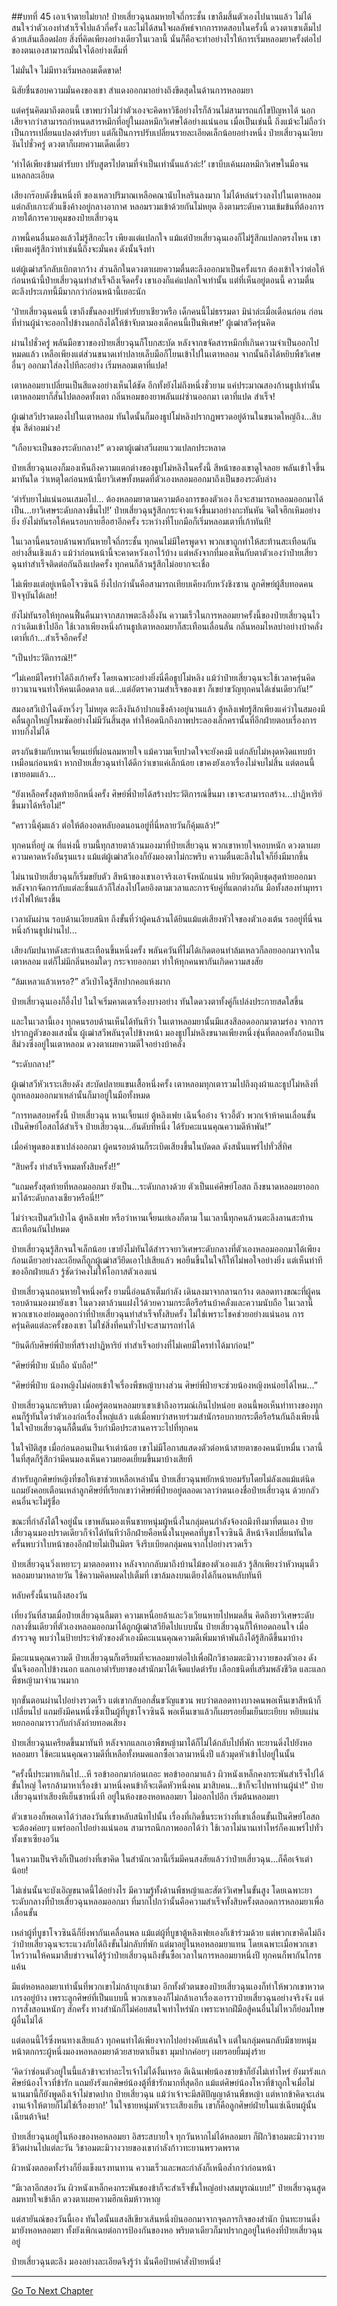 ##บทที่ 45 เอาเจ้าตายไม่ยาก!
ป๋ายเสี่ยวฉุนลมหายใจถี่กระชั้น เขาลืมสิ้นตัวเองไปนานแล้ว ไม่ได้สนใจว่าตัวเองทำสำเร็จไปแล้วกี่ครั้ง และไม่ได้สนใจผลลัพธ์จากการทดสอบในครั้งนี้ ดวงตาเขาเต็มไปด้วยเส้นเลือดฝอย สิ่งที่คิดเพียงอย่างเดียวในเวลานี้ นั่นก็คือจะทำอย่างไรให้การเริ่มหลอมยาครั้งต่อไปของตนเองสามารถมั่นใจได้อย่างเต็มที่

ไม่มั่นใจ ไม่มีทางเริ่มหลอมเด็ดขาด!

นิสัยชื่นชอบความมั่นคงของเขา สำแดงออกมาอย่างถึงขีดสุดในด้านการหลอมยา

แต่ครุ่นคิดมาถึงตอนนี้ เขาพบว่าไม่ว่าตัวเองจะคิดหาวิธีอย่างไรก็ล้วนไม่สามารถแก้ไขปัญหาได้ นอกเสียจากว่าสามารถกำหนดสารหมึกที่อยู่ในผลหมึกวิเศษได้อย่างแน่นอน เมื่อเป็นเช่นนี้ ถึงแม้จะไม่ถือว่าเป็นการเปลี่ยนแปลงตำรับยา แต่ก็เป็นการปรับเปลี่ยนรายละเอียดเล็กน้อยอย่างหนึ่ง ป๋ายเสี่ยวฉุนเงียบงันไปชั่วครู่ ดวงตาก็เผยความเด็ดเดี่ยว

‘ทำได้เพียงข้ามตำรับยา ปรับสูตรไปตามที่จำเป็นเท่านั้นแล้วล่ะ!’ เขาบีบเค้นผลหมึกวิเศษในมือจนแหลกละเอียด

เสียงกร๊อบดังขึ้นหนึ่งที ของเหลวปริมาณเหลือคณานับไหลรินลงมาก ไม่ได้หล่นร่วงลงไปในเตาหลอม แต่กลับเกาะตัวแข็งค้างอยู่กลางอากาศ หลอมรวมเข้าด้วยกันไม่หยุด อิงตามระดับความเข้มข้นที่ต้องการภายใต้การควบคุมของป๋ายเสี่ยวฉุน

ภาพนี้คนอื่นมองแล้วไม่รู้สึกอะไร เพียงแต่แปลกใจ แม้แต่ป๋ายเสี่ยวฉุนเองก็ไม่รู้สึกแปลกตรงไหน เขาเพียงแค่รู้สึกว่าทำเช่นนี้ถึงจะมั่นคง ดังนั้นจึงทำ

แต่ผู้เฒ่าสวีกลับเบิกตากว้าง ส่วนลึกในดวงตาเผยความตื่นตะลึงออกมาเป็นครั้งแรก ต้องเข้าใจว่าต่อให้ก่อนหน้านี้ป๋ายเสี่ยวฉุนทำสำเร็จถึงเจ็ดครั้ง เขาเองก็แค่แปลกใจเท่านั้น แต่ที่เห็นอยู่ตอนนี้ ความตื่นตะลึงประเภทนี้มีมากกว่าก่อนหน้านี้เยอะนัก

‘ป๋ายเสี่ยวฉุนคนนี้ เขาถึงขั้นลองปรับตำรับยาเชียวหรือ เด็กคนนี้ไม่ธรรมดา มิน่าล่ะเมื่อเดือนก่อน ก่อนที่ท่านผู้นำจะออกไปข้างนอกถึงได้ให้ข้าจับตามองเด็กคนนี้เป็นพิเศษ!’ ผู้เฒ่าสวีครุ่นคิด

ผ่านไปชั่วครู่ พลันมือขวาของป๋ายเสี่ยวฉุนก็โบกสะบัด หลังจากขจัดสารหมึกที่เกินความจำเป็นออกไปหมดแล้ว เหลือเพียงแต่ส่วนขนาดเท่าปลายเล็บมือก็โยนเข้าไปในเตาหลอม จากนั้นถึงได้หยิบพืชวิเศษอื่นๆ ออกมาใส่ลงไปทีละอย่าง เริ่มหลอมเตาที่แปด!

เตาหลอมยาเปลี่ยนเป็นสีแดงอย่างเห็นได้ชัด อีกทั้งยังไม่ถึงหนึ่งชั่วยาม แค่ประมาณสองก้านธูปเท่านั้น เตาหลอมยาก็สั่นไปตลอดทั้งเตา กลิ่นหอมของยาพลันแผ่ซ่านออกมา เตาที่แปด สำเร็จ!

ผู้เฒ่าสวีปราดมองไปในเตาหลอม ทันใดนั้นก็มองธูปโม่หลิงปรากฏพรวดอยู่ด้านในขนาดใหญ่ถึง...สิบชุ่น สีดำอมม่วง!

“เกือบจะเป็นของระดับกลาง!” ดวงตาผู้เฒ่าสวีเผยแววแปลกประหลาด

ป๋ายเสี่ยวฉุนเองก็มองเห็นถึงความแตกต่างของธูปโม่หลิงในครั้งนี้ สีหน้าของเขาดูใจลอย พลันเข้าใจขึ้นมาทันใด ว่าเหตุใดก่อนหน้านี้ยาวิเศษทั้งหมดที่ตัวเองหลอมออกมาถึงเป็นของระดับล่าง

‘ตำรับยาไม่แน่นอนเสมอไป... ต้องหลอมยาตามความต้องการของตัวเอง ถึงจะสามารถหลอมออกมาได้เป็น...ยาวิเศษระดับกลางขึ้นไป!’ ป๋ายเสี่ยวฉุนรู้สึกกระจ่างแจ้งขึ้นมาอย่างกะทันหัน จิตใจฮึกเหิมอย่างยิ่ง ยังไม่ทันรอให้คนรอบกายฮือฮาอีกครั้ง ระหว่างที่โบกมือก็เริ่มหลอมเตาที่เก้าทันที!

ในเวลานี้คนรอบด้านพากันหายใจถี่กระชั้น ทุกคนไม่มีใครพูดจา พวกเขาถูกทำให้สะท้านสะเทือนกันอย่างสิ้นเชิงแล้ว แม้ว่าก่อนหน้านี้จะคาดหวังเอาไว้บ้าง แต่หลังจากที่มองเห็นกับตาตัวเองว่าป๋ายเสี่ยวฉุนทำสำเร็จติดต่อกันถึงแปดครั้ง ทุกคนก็ล้วนรู้สึกไม่อยากจะเชื่อ

ไม่เพียงแต่อยู่เหนือโจวซินฉี ยิ่งไปกว่านั้นคือสามารถเทียบเคียงกับหวังชิงซาน ลูกศิษย์ผู้สืบทอดคนปัจจุบันได้เลย!

ยังไม่ทันรอให้ทุกคนฟื้นคืนมาจากสภาพตะลึงอึ้งงัน ความเร็วในการหลอมยาครั้งนี้ของป๋ายเสี่ยวฉุนไวกว่าเดิมเข้าไปอีก ใช้เวลาเพียงหนึ่งก้านธูปเตาหลอมยาก็สะเทือนเลื่อนลั่น กลิ่นหอมไหลบ่าอย่างบ้าคลั่ง เตาที่เก้า...สำเร็จอีกครั้ง!

“เป็นประวัติการณ์!!”

“ไม่เคยมีใครทำได้ถึงเก้าครั้ง โดยเฉพาะอย่างยิ่งนี่คือธูปโม่หลิง แม้ว่าป๋ายเสี่ยวฉุนจะใช้เวลาครุ่นคิดยาวนานจนทำให้คนเดือดดาล แต่...แต่อัตราความสำเร็จของเขา ก็เขย่าขวัญทุกคนได้เช่นเดียวกัน!”

สมองสวีเป่าไฉดังหวึ่งๆ ไม่หยุด ตะลึงงันอ้าปากแข็งค้างอยู่นานแล้ว ตู้หลิงเฟยรู้สึกเพียงแค่ว่าในสมองมีคลื่นลูกใหญ่โหมซัดอย่างไม่มีวันสิ้นสุด ทำให้อดนึกถึงภาพประลองเล็กครานั้นที่อีกฝ่ายตอบเรื่องการทาบกิ่งไม่ได้

ตรงกันข้ามกับหานเจี้ยนเย่ที่ผ่อนลมหายใจ แม้ความเจ็บปวดใจจะยังคงมี แต่กลับไม่หงุดหงิดแทบบ้าเหมือนก่อนหน้า หากป๋ายเสี่ยวฉุนทำได้ดีกว่าเขาแค่เล็กน้อย เขาคงยังเอาเรื่องไม่จบไม่สิ้น แต่ตอนนี้ เขายอมแล้ว...

“ยังเหลือครั้งสุดท้ายอีกหนึ่งครั้ง ศิษย์พี่ป๋ายได้สร้างประวัติการณ์ขึ้นมา เขาจะสามารถสร้าง...ปาฏิหาริย์ขึ้นมาได้หรือไม่!”

“คราวนี้คุ้มแล้ว ต่อให้ต้องอดหลับอดนอนอยู่ที่นี่หลายวันก็คุ้มแล้ว!”

ทุกคนที่อยู่ ณ ที่แห่งนี้ ยามนี้ทุกสายตาล้วนมองมาที่ป๋ายเสี่ยวฉุน พวกเขาหายใจหอบหนัก ดวงตาเผยความคาดหวังอันรุนแรง แม้แต่ผู้เฒ่าสวีเองก็ยังมองตาไม่กะพริบ ความตื่นตะลึงในใจก็ยิ่งมีมากขึ้น

ไม่นานป๋ายเสี่ยวฉุนก็เริ่มขยับตัว สีหน้าของเขาเอาจริงเอาจังหนักแน่น หยิบวัตถุดิบชุดสุดท้ายออกมา หลังจากจัดการกับแต่ละชิ้นแล้วก็ใส่ลงไปโดยอิงตามเวลาและการจับคู่ที่แตกต่างกัน มือทั้งสองทำมุทรา เร่งไฟให้แรงขึ้น

เวลาผันผ่าน รอบด้านเงียบสนิท ถึงขั้นที่ว่าผู้คนล้วนได้ยินแม้แต่เสียงหัวใจของตัวเองเต้น รออยู่ที่นี่จนหนึ่งก้านธูปผ่านไป...

เสียงกัมปนาทดังสะท้านสะเทือนขึ้นหนึ่งครั้ง พลันควันที่ไม่ได้เกิดตอนทำล้มเหลวก็ลอยออกมาจากในเตาหลอม แต่ก็ไม่มีกลิ่นหอมใดๆ กระจายออกมา ทำให้ทุกคนพากันเกิดความสงสัย

“ล้มเหลวแล้วเหรอ?” สวีเป่าไฉรู้สึกปากคอแห้งผาก

ป๋ายเสี่ยวฉุนเองก็อึ้งไป ในใจเริ่มคาดเดาเรื่องบางอย่าง ทันใดดวงตาทั้งคู่ก็เปล่งประกายสดใสขึ้น

และในเวลานี้เอง ทุกคนรอบด้านเห็นได้ทันทีว่า ในเตาหลอมยานั้นมีแสงสีลอดออกมาตามร่อง จากการปรากฏตัวของแสงนั้น ผู้เฒ่าสวีพลันรุดไปข้างหน้า มองธูปโม่หลิงขนาดเพียงหนึ่งชุ่นที่ตลอดทั้งก้อนเป็นสีม่วงซึ่งอยู่ในเตาหลอม ดวงตาเผยความดีใจอย่างบ้าคลั่ง

“ระดับกลาง!”

ผู้เฒ่าสวีหัวเราะเสียงดัง สะบัดปลายแขนเสื้อหนึ่งครั้ง เตาหลอมทุกเตารวมไปถึงถุงผ้าและธูปโม่หลิงที่ถูกหลอมออกมาเหล่านั้นก็มาอยู่ในมือทั้งหมด

“การทดสอบครั้งนี้ ป๋ายเสี่ยวฉุน หานเจี้ยนเย่ ตู้หลิงเฟย เฉินจื่ออ๋าง จ้าวอี้ตัว พวกเจ้าห้าคนเลื่อนขั้นเป็นศิษย์โอสถได้สำเร็จ ป๋ายเสี่ยวฉุน...อันดับที่หนึ่ง ได้รับคะแนนคุณความดีห้าพัน!”

เมื่อคำพูดของเขาเปล่งออกมา ผู้คนรอบด้านก็ระเบิดเสียงขึ้นในบัดดล ดังสนั่นแพร่ไปทั่วสี่ทิศ

“สิบครั้ง ทำสำเร็จหมดทั้งสิบครั้ง!!”

“แถมครั้งสุดท้ายที่หลอมออกมา ยังเป็น...ระดับกลางด้วย ตัวเป็นแค่ศิษย์โอสถ ถึงขนาดหลอมยาออกมาได้ระดับกลางเชียวหรือนี่!!”

ไม่ว่าจะเป็นสวีเป่าไฉ ตู้หลิงเฟย หรือว่าหานเจี้ยนเย่เองก็ตาม ในเวลานี้ทุกคนล้วนตะลึงลานสะท้านสะเทือนกันไปหมด

ป๋ายเสี่ยวฉุนรู้สึกจนใจเล็กน้อย เขายังไม่ทันได้สำรวจยาวิเศษระดับกลางที่ตัวเองหลอมออกมาได้เพียงก้อนเดียวอย่างละเอียดก็ถูกผู้เฒ่าสวียึดเอาไปเสียแล้ว พอยืนขึ้นในใจก็ให้ไม่พอใจอย่างยิ่ง แต่เห็นท่าทีของอีกฝ่ายแล้ว รู้ชัดว่าคงไม่ให้โอกาสตัวเองแน่

ป๋ายเสี่ยวฉุนถอนหายใจหนึ่งครั้ง ยามนี้อ่อนล้าเต็มกำลัง เดินลงมาจากลานกว้าง ตลอดทางขณะที่ผู้คนรอบด้านมองมายังเขา ในดวงตาล้วนแฝงไว้ด้วยความกระตือรือร้นบ้าคลั่งและความนับถือ ในเวลานี้พวกเขาเองย่อมดูออกว่าที่ป๋ายเสี่ยวฉุนทำสำเร็จทั้งสิบครั้ง ไม่ใช่เพราะโชคช่วยอย่างแน่นอน การครุ่นคิดแต่ละครั้งของเขา ไม่ใช่สิ่งที่คนทั่วไปจะสามารถทำได้

“ยินดีกับศิษย์พี่ป๋ายที่สร้างปาฏิหาริย์ ทำสำเร็จอย่างที่ไม่เคยมีใครทำได้มาก่อน!”

“ศิษย์พี่ป๋าย นับถือ นับถือ!”

“ศิษย์พี่ป๋าย น้องหญิงไม่ค่อยเข้าใจเรื่องพืชหญ้าบางส่วน ศิษย์พี่ป๋ายจะช่วยน้องหญิงหน่อยได้ไหม...”

ป๋ายเสี่ยวฉุนกะพริบตา เมื่อครู่ตอนหลอมยาเขาเข้าถึงอารมณ์เกินไปหน่อย ตอนนี้พอเห็นท่าทางของทุกคนก็รู้ทันใดว่าตัวเองก่อเรื่องใหญ่แล้ว แต่เมื่อพบว่าสหายร่วมสำนักรอบกายกระตือรือร้นกันถึงเพียงนี้ ในใจป๋ายเสี่ยวฉุนก็ตื้นตัน รีบกำมือประสานคารวะไปที่ทุกคน

ในใจปิติสุข เมื่อก่อนตอนเป็นเจ้าเต่าน้อย เขาไม่มีโอกาสแสดงตัวต่อหน้าสายตาของคนนับหมื่น เวลานี้ในที่สุดก็รู้สึกว่ามีคนมองเห็นความยอดเยี่ยมขึ้นมาบ้างเสียที

สำหรับลูกศิษย์หญิงที่ขอให้เขาช่วยเหลือเหล่านั้น ป๋ายเสี่ยวฉุนพยักหน้ายอมรับโดยไม่ลังเลแม้แต่นิด แถมยังคอยเตือนเหล่าลูกศิษย์ที่เรียกเขาว่าศิษย์พี่ป๋ายอยู่ตลอดเวลาว่าตนเองชื่อป๋ายเสี่ยวฉุน ด้วยกลัวคนอื่นจะไม่รู้ชื่อ

ขณะที่กำลังได้ใจอยู่นั้น เขาพลันมองเห็นชายหนุ่มผู้หนึ่งในกลุ่มคนกำลังจ้องถมึงทึงมาที่ตนเอง ป๋ายเสี่ยวฉุนมองปราดเดียวก็จำได้ทันทีว่าอีกฝ่ายคือหนึ่งในบุคคลที่บูชาโจวซินฉี สีหน้าจึงเปลี่ยนทันใด ครั้นพบว่าใบหน้าของอีกฝ่ายไม่เป็นมิตร จึงรีบเบียดกลุ่มคนจากไปอย่างรวดเร็ว

ป๋ายเสี่ยวฉุนวิ่งเหยาะๆ มาตลอดทาง หลังจากกลับมาถึงบ้านไม้ของตัวเองแล้ว รู้สึกเพียงว่าหัวหมุนติ้ว หลอมยามาหลายวัน ใช้ความคิดหมดไปเต็มที่ เขาล้มลงบนเตียงได้ก็นอนหลับทันที

หลับครั้งนี้นานถึงสองวัน

เที่ยงวันที่สามเมื่อป๋ายเสี่ยวฉุนลืมตา ความเหนื่อยล้าและวิงเวียนหายไปหมดสิ้น คิดถึงยาวิเศษระดับกลางชิ้นเดียวที่ตัวเองหลอมออกมาได้ถูกผู้เฒ่าสวียึดไปแบบนั้น ป๋ายเสี่ยวฉุนก็ให้ทอดถอนใจ เมื่อสำรวจดู พบว่าในป้ายประจำตัวของตัวเองมีคะแนนคุณความดีเพิ่มมาห้าพันถึงได้รู้สึกดีขึ้นมาบ้าง

มีคะแนนคุณความดี ป๋ายเสี่ยวฉุนก็เตรียมที่จะหลอมยาต่อไปเพื่อฝึกวิชาอมตะมิวางวายของตัวเอง ดังนั้นจึงออกไปข้างนอก แลกเอาตำรับยาของสำนักมาได้เจ็ดแปดตำรับ เลือกชนิดที่เสริมพลังชีวิต และแลกพืชหญ้ามาจำนวนมาก

ทุกขั้นตอนผ่านไปอย่างรวดเร็ว แต่เขากลับอกสั่นขวัญแขวน พบว่าตลอดทางบางคนพอเห็นเขาสีหน้าก็เปลี่ยนไป แถมยังมีคนหนึ่งซึ่งเป็นผู้ที่บูชาโจวซินฉี พอเห็นเขาแล้วก็เผยรอยยิ้มเย็นยะเยียบ หยิบแผ่นหยกออกมาราวกับกำลังถ่ายทอดเสียง

ป๋ายเสี่ยวฉุนเครียดขึ้นมาทันที หลังจากแลกเอาพืชหญ้ามาได้ก็ไม่ได้กลับไปที่พัก ทะยานดิ่งไปยังหอหลอมยา ใช้คะแนนคุณความดีที่เหลือทั้งหมดแลกซื้อเวลามาหนึ่งปี แล้วมุดหัวเข้าไปอยู่ในนั้น

“ครั้งนี้ประมาทเกินไป...หึ รอข้าออกมาก่อนเถอะ พอข้าออกมาแล้ว ผิวหนังเหล็กคงกระพันสำเร็จไปได้ขั้นใหญ่ ใครกล้ามาหาเรื่องข้า มาหนึ่งคนข้าก็จะเด็ดหัวหนึ่งคน มาสิบคน...ข้าก็จะไปหาท่านผู้นำ!” ป๋ายเสี่ยวฉุนทำเสียงหึเย็นชาหนึ่งที อยู่ในห้องของหอหลอมยา ไม่ออกไปอีก เริ่มต้นหลอมยา

ตัวเขาเองก็พอเดาได้ว่าสองวันที่เขาหลับสนิทไปนั้น เรื่องที่เกิดขึ้นระหว่างที่เขาเลื่อนขั้นเป็นศิษย์โอสถจะต้องค่อยๆ แพร่ออกไปอย่างแน่นอน สามารถนึกภาพออกได้ว่า ใช้เวลาไม่นานเท่าไหร่ก็คงแพร่ไปทั่วทั้งเขาเซียงอวิ๋น

ในความเป็นจริงก็เป็นอย่างที่เขาคิด ในสำนักเวลานี้เริ่มมีคนสงสัยแล้วว่าป๋ายเสี่ยวฉุน...ก็คือเจ้าเต่าน้อย!

ไม่เช่นนั้นจะบังเอิญขนาดนี้ได้อย่างไร มีความรู้ทั้งด้านพืชหญ้าและสัตว์วิเศษในขั้นสูง โดยเฉพาะยาระดับกลางที่ป๋ายเสี่ยวฉุนหลอมออกมา ที่มากไปกว่านั้นคือความสำเร็จทั้งสิบครั้งตลอดการหลอมยาเพื่อเลื่อนขั้น

เหล่าผู้ที่บูชาโจวซินฉีก็ยิ่งพากันเคลื่อนพล แม้แต่ผู้ที่บูชาตู้หลิงเฟยเองก็เข้าร่วมด้วย แต่พวกเขาคิดไม่ถึงว่าป๋ายเสี่ยวฉุนจะระแวงภัยได้ถึงขั้นไม่กลับที่พัก แต่มาอยู่ในหอหลอมยาแทน โดยเฉพาะเมื่อพวกเขาไหว้วานให้คนมาสืบข่าวจนได้รู้ว่าป๋ายเสี่ยวฉุนถึงขั้นซื้อเวลาในการหลอมยาหนึ่งปี ทุกคนก็พากันโกรธแค้น

มีแต่หอหลอมยาเท่านั้นที่พวกเขาไม่กล้าบุกเข้ามา อีกทั้งตัวตนของป๋ายเสี่ยวฉุนเองก็ทำให้พวกเขาหวาดเกรงอยู่บ้าง เพราะลูกศิษย์ที่เป็นแบบนี้ พวกเขาเองก็ไม่กล้าเอาเรื่องเอาราวป๋ายเสี่ยวฉุนอย่างจริงจัง แต่การสั่งสอนหนักๆ สักครั้ง ทางสำนักก็ไม่ค่อยสนใจเท่าไหร่นัก เพราะหากฝีมือสู้คนอื่นไม่ไหวก็ย่อมโทษผู้อื่นไม่ได้

แต่ตอนนี้ไร้ซึ่งหนทางเสียแล้ว ทุกคนทำได้เพียงจากไปอย่างคับแค้นใจ แต่ในกลุ่มคนกลับมีชายหนุ่มหน้าตกกระผู้หนึ่งมองหอหลอมยาด้วยสายตาเย็นชา มุมปากค่อยๆ เผยรอยยิ้มมุ่งร้าย

‘คิดว่าซ่อนตัวอยู่ในนี้แล้วข้าจะทำอะไรเจ้าไม่ได้งั้นเหรอ ตีเฉินเฟยน้องชายข้าก็ยังไม่เท่าไหร่ ยังมารังแกศิษย์น้องโจวที่ข้ารัก แถมยังรังแกศิษย์น้องตู้ที่ข้ารักมากที่สุดอีก แม้แต่ศิษย์น้องโหวที่ข้าถูกใจเมื่อไม่นานมานี้ก็ยังพูดถึงเจ้าไม่ขาดปาก ป๋ายเสี่ยวฉุน แม้ว่าเจ้าจะมีสติปัญญาด้านพืชหญ้า แต่หากข้าคิดจะเล่นงานเจ้าให้ตายก็ไม่ใช่เรื่องยาก!’ ในใจชายหนุ่มหัวเราะเสียงเย็น เขาก็คือลูกศิษย์ฝ่ายในแซ่เฉียนผู้นั้น เฉียนต้าจิน!

ป๋ายเสี่ยวฉุนอยู่ในห้องของหอหลอมยา อิสระสบายใจ ทุกวันหากไม่ได้หลอมยา ก็ฝึกวิชาอมตะมิวางวาย ชีวิตผ่านไปแต่ละวัน วิชาอมตะมิวางวายของเขากำลังก้าวทะยานพรวดพราด

ผิวหนังตลอดทั้งร่างก็ยิ่งแข็งแรงทนทาน ความเร็วและพละกำลังก็เหนือล้ำกว่าก่อนหน้า

“มีเวลาอีกสองวัน ผิวหนังเหล็กคงกระพันของข้าก็จะสำเร็จขั้นใหญ่อย่างสมบูรณ์แบบ!” ป๋ายเสี่ยวฉุนสูดลมหายใจเข้าลึก ดวงตาเผยความฮึกเหิมห้าวหาญ

แต่สายันณ์ของวันนี้เอง ทันใดนั้นแสงสีเขียวเส้นหนึ่งบินออกมาจากจุดภารกิจของสำนัก บินทะยานดิ่งมายังหอหลอมยา ทั้งยังเพิกเฉยต่อการป้องกันของหอ พริบตาเดียวก็มาปรากฏอยู่ในห้องที่ป๋ายเสี่ยวฉุนอยู่

ป๋ายเสี่ยวฉุนตะลึง มองอย่างละเอียดจึงรู้ว่า นั่นคือป้ายคำสั่งป้ายหนึ่ง!

---------



[Go To Next Chapter]( ./46.md)